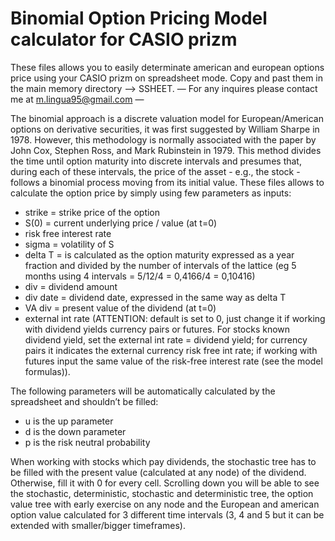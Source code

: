 # Binomial Option Pricing Model calculator for CASIO prizm
These files allows you to easily determinate american and european options price using your CASIO prizm on spreadsheet mode.  Copy and past them in the main memory directory —> SSHEET. 
— For any inquires please contact me at m.lingua95@gmail.com —

The binomial approach is a discrete valuation model for European/American options on derivative securities, it was first suggested by William Sharpe in 1978. However, this methodology is normally associated with the paper by John Cox, Stephen Ross, and Mark Rubinstein in 1979.  This method divides the time until option maturity into discrete intervals and presumes that, during each of these intervals, the price of the asset - e.g., the stock - follows a binomial process moving from its initial value. 
These files allows to calculate the option price by simply using few parameters as inputs:

- strike = strike price of the option
- S(0) = current underlying price / value (at t=0)
- risk free interest rate
- sigma = volatility of S
- delta T = is calculated as the option maturity expressed as a year fraction and divided by the number of intervals of the lattice (eg 5 months using 4 intervals = 5/12/4 = 0,4166/4 = 0,10416)
- div = dividend amount
- div date = dividend date, expressed in the same way as delta T
- VA div = present value of the dividend (at t=0)
- external int rate (ATTENTION: default is set to 0, just change it if working with dividend yields currency pairs or futures. For stocks known dividend yield, set the external int rate = dividend yield; for currency pairs it indicates the external currency risk free int rate; if working with futures input the same value of the risk-free interest rate (see the model formulas)).

The following parameters will be automatically calculated by the spreadsheet and shouldn’t be filled:
- u is the up parameter
- d is the down parameter
- p is the risk neutral probability

When working with stocks which pay dividends, the stochastic tree has to be filled with the present value (calculated at any node) of the dividend. Otherwise, fill it with 0 for every cell. 
Scrolling down you will be able to see the stochastic, deterministic, stochastic and deterministic tree, the option value tree with early exercise on any node and the European and american option value calculated for 3 different time intervals (3, 4 and 5 but it can be extended with smaller/bigger timeframes).
